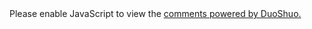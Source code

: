 <section class="comment">
<div class="ds-thread" data-thread-key="{{ page.url | remove:'index.html' }}" data-title="{{page.title}}" data-url="{{ site.url }}{{ page.url | remove:'index.html' }}"></div>
<script type="text/javascript">
    /* * * CONFIGURATION VARIABLES: EDIT BEFORE PASTING INTO YOUR WEBPAGE * * */
    // var disqus_shortname = 'aslinwang'; // required: replace example with your forum shortname
    // var disqus_url = '{{ site.url }}{{ page.url | remove:'index.html' }}';
    // /* * * DON'T EDIT BELOW THIS LINE * * */
    // (function() {
    //     var dsq = document.createElement('script'); dsq.type = 'text/javascript'; dsq.async = true;
    //     dsq.src = 'http://' + disqus_shortname + '.disqus.com/embed.js';
    //     (document.getElementsByTagName('head')[0] || document.getElementsByTagName('body')[0]).appendChild(dsq);
    // })();

    var duoshuoQuery = {short_name : "aslinwang"};
    (function() {
        var ds = document.createElement('script');
        ds.type = 'text/javascript';
        ds.async = true;
        ds.src = (document.location.protocol == 'https:' ? 'https:' : 'http:') + '//static.duoshuo.com/embed.js';
        ds.charset = 'UTF-8';
        (document.getElementsByTagName('head')[0] 
         || document.getElementsByTagName('body')[0]).appendChild(ds);
    })();
</script>
<noscript>Please enable JavaScript to view the <a href="http://duoshuo.com">comments powered by DuoShuo.</a></noscript>
</section>

